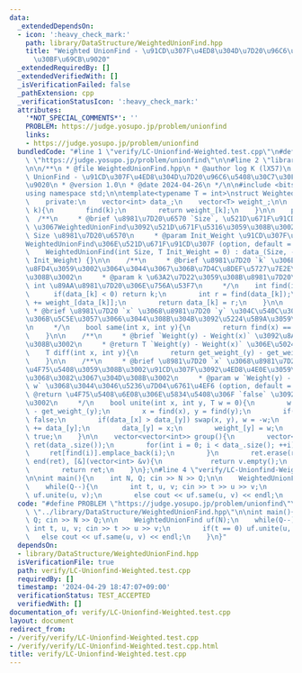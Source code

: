 ```yaml
---
data:
  _extendedDependsOn:
  - icon: ':heavy_check_mark:'
    path: library/DataStructure/WeightedUnionFind.hpp
    title: "Weighted UnionFind - \u91CD\u307F\u4ED8\u304D\u7D20\u96C6\u5408\u30C7\u30FC\
      \u30BF\u69CB\u9020"
  _extendedRequiredBy: []
  _extendedVerifiedWith: []
  _isVerificationFailed: false
  _pathExtension: cpp
  _verificationStatusIcon: ':heavy_check_mark:'
  attributes:
    '*NOT_SPECIAL_COMMENTS*': ''
    PROBLEM: https://judge.yosupo.jp/problem/unionfind
    links:
    - https://judge.yosupo.jp/problem/unionfind
  bundledCode: "#line 1 \"verify/LC-Unionfind-Weighted.test.cpp\"\n#define PROBLEM\
    \ \"https://judge.yosupo.jp/problem/unionfind\"\n\n#line 2 \"library/DataStructure/WeightedUnionFind.hpp\"\
    \n\n/**\n * @file WeightedUnionFind.hpp\n * @author log K (lX57)\n * @brief Weighted\
    \ UnionFind - \u91CD\u307F\u4ED8\u304D\u7D20\u96C6\u5408\u30C7\u30FC\u30BF\u69CB\
    \u9020\n * @version 1.0\n * @date 2024-04-26\n */\n\n#include <bits/stdc++.h>\n\
    using namespace std;\n\ntemplate<typename T = int>\nstruct WeightedUnionFind{\n\
    \    private:\n    vector<int> data_;\n    vector<T> weight_;\n\n    T get_weight_(int\
    \ k){\n        find(k);\n        return weight_[k];\n    }\n\n    public:\n  \
    \  /**\n     * @brief \u8981\u7D20\u6570 `Size`, \u521D\u671F\u91CD\u307F `Init_Weight`\
    \ \u3067WeightedUnionFind\u3092\u521D\u671F\u5316\u3059\u308B\u3002\n     * @param\
    \ Size \u8981\u7D20\u6570\n     * @param Init_Weight \u91CD\u307F\u4ED8\u304D\
    WeightedUnionFind\u306E\u521D\u671F\u91CD\u307F (option, default = 0)\n     */\n\
    \    WeightedUnionFind(int Size, T Init_Weight = 0) : data_(Size, -1), weight_(Size,\
    \ Init_Weight) {}\n\n    /**\n     * @brief \u8981\u7D20 `k` \u306E\u89AA\u3092\
    \u8FD4\u3059\u3002\u3064\u3044\u3067\u306B\u7D4C\u8DEF\u5727\u7E2E\u3092\u3059\
    \u308B\u3002\n     * @param k \u63A2\u7D22\u3059\u308B\u8981\u7D20\n     * @return\
    \ int \u89AA\u8981\u7D20\u306E\u756A\u53F7\n     */\n    int find(int k){\n  \
    \      if(data_[k] < 0) return k;\n        int r = find(data_[k]);\n        weight_[k]\
    \ += weight_[data_[k]];\n        return data_[k] = r;\n    }\n\n    /**\n    \
    \ * @brief \u8981\u7D20 `x` \u3068\u8981\u7D20 `y` \u304C\u540C\u3058\u96C6\u5408\
    \u306B\u5C5E\u3057\u3066\u3044\u308B\u304B\u3092\u5224\u5B9A\u3059\u308B\u3002\
    \n     */\n    bool same(int x, int y){\n        return find(x) == find(y);\n\
    \    }\n\n    /**\n     * @brief `Weight(y) - Weight(x)` \u3092\u8A08\u7B97\u3059\
    \u308B\u3002\n     * @return T `Weight(y) - Weight(x)` \u306E\u5024\n     */\n\
    \    T diff(int x, int y){\n        return get_weight_(y) - get_weight_(x);\n\
    \    }\n\n    /**\n     * @brief \u8981\u7D20 `x` \u3068\u8981\u7D20 `y` \u3092\
    \u4F75\u5408\u3059\u308B\u3002\u91CD\u307F\u3092\u4ED8\u4E0E\u3059\u308B\u3053\
    \u3068\u3082\u3067\u304D\u308B\u3002\n     * @param w `Weight(y) - Weight(x) =\
    \ w` \u3068\u3044\u3046\u5236\u7D04\u6761\u4EF6 (option, default = 0)\n     *\
    \ @return \u4F75\u5408\u6E08\u306E\u5834\u5408\u306F `false` \u3092\u8FD4\u3059\
    \u3002\n     */\n    bool unite(int x, int y, T w = 0){\n        w += get_weight_(x)\
    \ - get_weight_(y);\n        x = find(x), y = find(y);\n        if(x == y) return\
    \ false;\n        if(data_[x] > data_[y]) swap(x, y), w = -w;\n        data_[x]\
    \ += data_[y];\n        data_[y] = x;\n        weight_[y] = w;\n        return\
    \ true;\n    }\n\n    vector<vector<int>> group(){\n        vector<vector<int>>\
    \ ret(data_.size());\n        for(int i = 0; i < data_.size(); ++i){\n       \
    \     ret[find(i)].emplace_back(i);\n        }\n        ret.erase(remove_if(begin(ret),\
    \ end(ret), [&](vector<int> &v){\n            return v.empty();\n        }), end(ret));\n\
    \        return ret;\n    }\n};\n#line 4 \"verify/LC-Unionfind-Weighted.test.cpp\"\
    \n\nint main(){\n    int N, Q; cin >> N >> Q;\n\n    WeightedUnionFind uf(N);\n\
    \    while(Q--){\n        int t, u, v; cin >> t >> u >> v;\n        if(t == 0)\
    \ uf.unite(u, v);\n        else cout << uf.same(u, v) << endl;\n    }\n}\n"
  code: "#define PROBLEM \"https://judge.yosupo.jp/problem/unionfind\"\n\n#include\
    \ \"../library/DataStructure/WeightedUnionFind.hpp\"\n\nint main(){\n    int N,\
    \ Q; cin >> N >> Q;\n\n    WeightedUnionFind uf(N);\n    while(Q--){\n       \
    \ int t, u, v; cin >> t >> u >> v;\n        if(t == 0) uf.unite(u, v);\n     \
    \   else cout << uf.same(u, v) << endl;\n    }\n}"
  dependsOn:
  - library/DataStructure/WeightedUnionFind.hpp
  isVerificationFile: true
  path: verify/LC-Unionfind-Weighted.test.cpp
  requiredBy: []
  timestamp: '2024-04-29 18:47:07+09:00'
  verificationStatus: TEST_ACCEPTED
  verifiedWith: []
documentation_of: verify/LC-Unionfind-Weighted.test.cpp
layout: document
redirect_from:
- /verify/verify/LC-Unionfind-Weighted.test.cpp
- /verify/verify/LC-Unionfind-Weighted.test.cpp.html
title: verify/LC-Unionfind-Weighted.test.cpp
---
```

